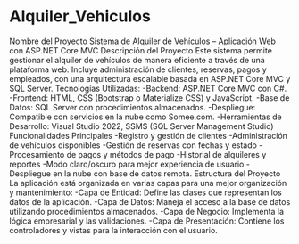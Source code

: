 # Alquiler_Vehiculos

Nombre del Proyecto
Sistema de Alquiler de Vehículos – Aplicación Web con ASP.NET Core MVC
Descripción del Proyecto
Este sistema permite gestionar el alquiler de vehículos de manera eficiente a través de una plataforma web. Incluye administración de clientes, reservas, pagos y empleados, con una arquitectura escalable basada en ASP.NET Core MVC y SQL Server.
Tecnologías Utilizadas: 
-Backend: ASP.NET Core MVC con C#.
-Frontend: HTML, CSS (Bootstrap o Materialize CSS) y JavaScript.
-Base de Datos: SQL Server con procedimientos almacenados.
-Despliegue: Compatible con servicios en la nube como Somee.com.
-Herramientas de Desarrollo: Visual Studio 2022, SSMS (SQL Server Management Studio)
Funcionalidades Principales
-Registro y gestión de clientes
-Administración de vehículos disponibles
-Gestión de reservas con fechas y estado
-Procesamiento de pagos y métodos de pago
-Historial de alquileres y reportes
-Modo claro/oscuro para mejor experiencia de usuario
-Despliegue en la nube con base de datos remota.
Estructura del Proyecto
La aplicación está organizada en varias capas para una mejor organización y mantenimiento:
-Capa de Entidad: Define las clases que representan los datos de la aplicación.
-Capa de Datos: Maneja el acceso a la base de datos utilizando procedimientos almacenados.
-Capa de Negocio: Implementa la lógica empresarial y las validaciones.
-Capa de Presentación: Contiene los controladores y vistas para la interacción con el usuario.